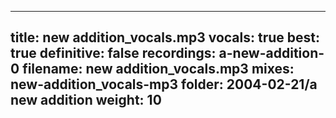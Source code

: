 
---
title: new addition_vocals.mp3
vocals: true
best: true
definitive: false
recordings: a-new-addition-0
filename: new addition_vocals.mp3
mixes: new-addition_vocals-mp3
folder: 2004-02-21/a new addition
weight: 10
---
